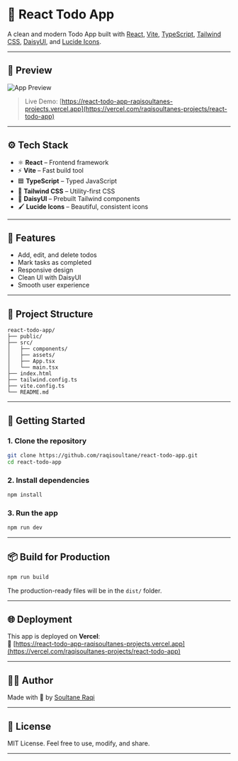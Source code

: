 # 📝 React Todo App

A clean and modern Todo App built with [React](https://reactjs.org/), [Vite](https://vitejs.dev/), [TypeScript](https://www.typescriptlang.org/), [Tailwind CSS](https://tailwindcss.com/), [DaisyUI](https://daisyui.com/), and [Lucide Icons](https://lucide.dev/).

---

## 📸 Preview

![App Preview](./preview.png)

> Live Demo: [https://react-todo-app-raqisoultanes-projects.vercel.app](https://vercel.com/raqisoultanes-projects/react-todo-app)

---

## ⚙️ Tech Stack

- ⚛️ **React** – Frontend framework
- ⚡ **Vite** – Fast build tool
- 🟦 **TypeScript** – Typed JavaScript
- 🎨 **Tailwind CSS** – Utility-first CSS
- 🌼 **DaisyUI** – Prebuilt Tailwind components
- 🖌 **Lucide Icons** – Beautiful, consistent icons

---

## 🚀 Features

- Add, edit, and delete todos
- Mark tasks as completed
- Responsive design
- Clean UI with DaisyUI
- Smooth user experience

---

## 📁 Project Structure

```
react-todo-app/
├── public/
├── src/
│   ├── components/
│   ├── assets/
│   ├── App.tsx
│   └── main.tsx
├── index.html
├── tailwind.config.ts
├── vite.config.ts
└── README.md
```

---

## 🧪 Getting Started

### 1. Clone the repository
```bash
git clone https://github.com/raqisoultane/react-todo-app.git
cd react-todo-app
```

### 2. Install dependencies
```bash
npm install
```

### 3. Run the app
```bash
npm run dev
```

---

## 📦 Build for Production

```bash
npm run build
```

The production-ready files will be in the `dist/` folder.

---

## 🌐 Deployment

This app is deployed on **Vercel**:  
🔗 [https://react-todo-app-raqisoultanes-projects.vercel.app](https://vercel.com/raqisoultanes-projects/react-todo-app)

---

## 🧑‍💻 Author

Made with 💙 by [Soultane Raqi](https://github.com/raqisoultane)

---

## 📄 License

MIT License. Feel free to use, modify, and share.

---
